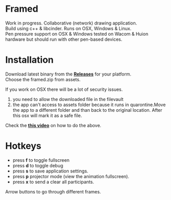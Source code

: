 # Framed
Work in progress. Collaborative (network) drawing application.  
Build using c++ & libcinder. Runs on OSX, Windows & Linux.  
Pen pressure support on OSX & Windows tested on Wacom & Huion hardware but should run with other pen-based devices.

# Installation
Download latest binary from the **[Releases](https://github.com/lab101/Framed/releases )** for your platform.  
Choose the framed.zip from assets.

If you work on OSX there will be a lot of security issues.
1. you need to allow the downloaded file in the filevault
2. the app can't access to assets folder because it runs in quarontine.Move the app to a different folder and than back to the original location. After this osx will mark it as a safe file.

Check the **[this video](https://vimeo.com/508517646 )** on how to do the above.

# Hotkeys
- press **f** to toggle fullscreen
- press **d** to toggle debug
- press **s** to save application settings.
- press **p** projector mode (view the animation fullscreen).
- press **x** to send a clear all participants. 

Arrow buttons to go through different frames.

